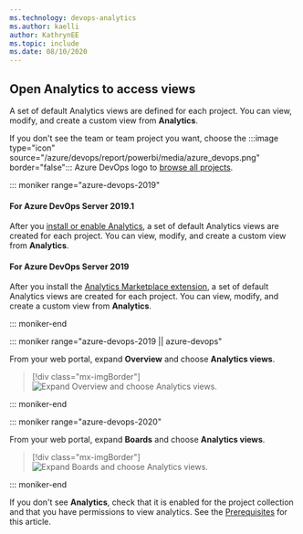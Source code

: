 ```yaml
---
ms.technology: devops-analytics
ms.author: kaelli
author: KathrynEE
ms.topic: include
ms.date: 08/10/2020
---
```


<a id="open-analytics">  </a>

## Open Analytics to access views

A set of default Analytics views are defined for each project. You can view, modify, and create a custom view from **Analytics**. 

If you don't see the team or team project you want, choose the :::image type="icon" source="/azure/devops/report/powerbi/media/azure_devops.png" border="false"::: Azure DevOps logo to [browse all projects](/azure/devops/project/navigation/work-across-projects).  

::: moniker range="azure-devops-2019"

#### For Azure DevOps Server 2019.1

After you [install or enable Analytics](/azure/devops/report/dashboards/analytics-extension), a set of default Analytics views are created for each project. You can view, modify, and create a custom view from **Analytics**. 

#### For Azure DevOps Server 2019

After you install the [Analytics Marketplace extension](/azure/devops/report/dashboards/analytics-extension), a set of default Analytics views are created for each project. You can view, modify, and create a custom view from **Analytics**. 

::: moniker-end  

::: moniker range="azure-devops-2019 || azure-devops"

From your web portal, expand **Overview** and choose **Analytics views**.  

> [!div class="mx-imgBorder"]  
> ![Expand Overview and choose Analytics views.](/azure/devops/report/powerbi/media/open_analytics.png)   

::: moniker-end

::: moniker range="azure-devops-2020"

From your web portal, expand **Boards** and choose **Analytics views**.  

> [!div class="mx-imgBorder"]  
> ![Expand Boards and choose Analytics views.](/azure/devops/report/powerbi/media/analytics-views/open-analytics-2020.png)  

::: moniker-end 

If you don't see **Analytics**, check that it is enabled for the project collection and that you have permissions to view analytics. See the [Prerequisites](#prerequisites) for this article.